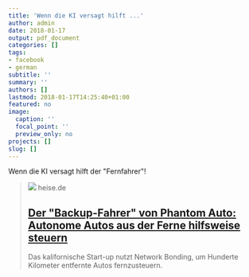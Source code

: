 ```yaml
---
title: 'Wenn die KI versagt hilft ...'
author: admin
date: 2018-01-17
output: pdf_document
categories: []
tags:
- facebook
- german
subtitle: ''
summary: ''
authors: []
lastmod: 2018-01-17T14:25:40+01:00
featured: no
image:
  caption: ''
  focal_point: ''
  preview_only: no
projects: []
slug: []
---
```

Wenn die KI versagt hilft der "Fernfahrer"!
> [![](https://heise.cloudimg.io/bound/1200x1200/q85.png-lossy-85.webp-lossy-85.foil1/_www-heise-de_/imgs/18/2/3/5/1/7/3/5/Autofernsteuerung_-700-4913211f6db0abe6.png)](https://www.heise.de/newsticker/meldung/Der-Backup-Fahrer-von-Phantom-Auto-Autonome-Autos-aus-der-Ferne-hilfsweise-steuern-3940788.html)
> heise.de
> ## [Der "Backup-Fahrer" von Phantom Auto: Autonome Autos aus der Ferne hilfsweise steuern](https://www.heise.de/newsticker/meldung/Der-Backup-Fahrer-von-Phantom-Auto-Autonome-Autos-aus-der-Ferne-hilfsweise-steuern-3940788.html)
>
>Das kalifornische Start-up nutzt Network Bonding, um Hunderte Kilometer entfernte Autos fernzusteuern.

